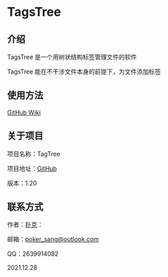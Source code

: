 # TagsTree

## 介绍

TagsTree 是一个用树状结构标签管理文件的软件

TagsTree 能在不干涉文件本身的前提下，为文件添加标签

## 使用方法

[GitHub Wiki](https://github.com/Poker-sang/TagsTree/wiki)

## 关于项目

项目名称：TagTree

项目地址：[GitHub](https://github.com/Poker-sang/TagsTree)

版本：1.20

## 联系方式

作者：[扑克](https://github.com/Poker-sang)：

邮箱：poker_sang@outlook.com

QQ：2639914082

2021.12.28
